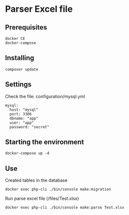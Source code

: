 Parser Excel file
=====================================
Prerequisites
---
~~~
docker CE
docker-compose
~~~
Installing
---
~~~
composer update
~~~
Settings
---
Check the file: configuration/mysql.yml
~~~
mysql:
  host: "mysql"
  port: 3306
  dbname: "app"
  user: "app"
  password: "secret"
~~~
 
Starting the environment
---
~~~
docker-compose up -d
~~~
Use
---
Created tables in the database
~~~
docker exec php-cli ./bin/console make:migration
~~~

Run parse excel file (/files/Test.xlsx)
~~~
docker exec php-cli ./bin/console make:parse Test.xlsx
~~~
